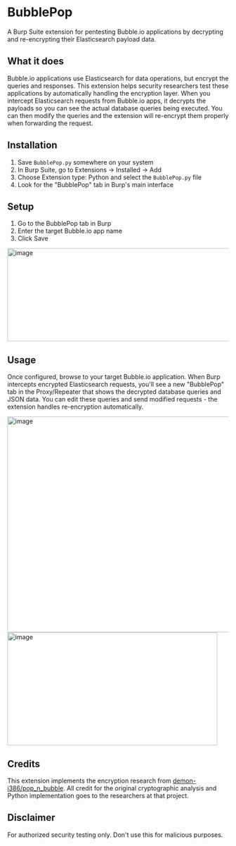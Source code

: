 # BubblePop

A Burp Suite extension for pentesting Bubble.io applications by decrypting and re-encrypting their Elasticsearch payload data.

## What it does

Bubble.io applications use Elasticsearch for data operations, but encrypt the queries and responses. This extension helps security researchers test these applications by automatically handling the encryption layer. When you intercept Elasticsearch requests from Bubble.io apps, it decrypts the payloads so you can see the actual database queries being executed. You can then modify the queries and the extension will re-encrypt them properly when forwarding the request.

## Installation

1. Save `BubblePop.py` somewhere on your system
2. In Burp Suite, go to Extensions → Installed → Add
3. Choose Extension type: Python and select the `BubblePop.py` file
4. Look for the "BubblePop" tab in Burp's main interface

## Setup

1. Go to the BubblePop tab in Burp
2. Enter the target Bubble.io app name 
3. Click Save

<img width="615" height="212" alt="image" src="https://github.com/user-attachments/assets/e61d7c2a-53b4-4652-b6dd-02c9d1dad3e0" />

## Usage

Once configured, browse to your target Bubble.io application. When Burp intercepts encrypted Elasticsearch requests, you'll see a new "BubblePop" tab in the Proxy/Repeater that shows the decrypted database queries and JSON data. You can edit these queries and send modified requests - the extension handles re-encryption automatically.

<img width="1037" height="491" alt="image" src="https://github.com/user-attachments/assets/74bfc748-b384-46b1-993c-740e354e22b4" />

<img width="478" height="257" alt="image" src="https://github.com/user-attachments/assets/dd45247d-50a1-4e09-8655-53150de65883" />


## Credits

This extension implements the encryption research from [demon-i386/pop_n_bubble](https://github.com/demon-i386/pop_n_bubble). All credit for the original cryptographic analysis and Python implementation goes to the researchers at that project.

## Disclaimer

For authorized security testing only. Don't use this for malicious purposes.
